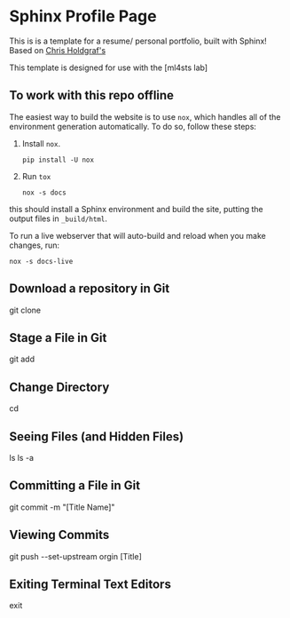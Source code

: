 # Sphinx Profile Page

This is is a template for a resume/ personal portfolio, built with Sphinx! Based on [Chris Holdgraf's](https://github.com/choldgraf/choldgraf.github.io)

This template is designed for use with the [ml4sts lab]
<!-- link instructions -->


## To work with this repo offline
The easiest way to build the website is to use `nox`, which handles all of the environment generation automatically.
To do so, follow these steps:

1. Install `nox`.

   ```shell
   pip install -U nox
   ```
2. Run `tox`

   ```shell
   nox -s docs
   ```

this should install a Sphinx environment and build the site, putting the output files in `_build/html`.

To run a live webserver that will auto-build and reload when you make changes, run:

```shell
nox -s docs-live
```

## Download a repository in Git
git clone

## Stage a File in Git
git add

## Change Directory
cd

## Seeing Files (and Hidden Files)
ls 
ls -a 

## Committing a File in Git
git commit -m "[Title Name]"

## Viewing Commits
git push --set-upstream orgin [Title]

## Exiting Terminal Text Editors
exit
